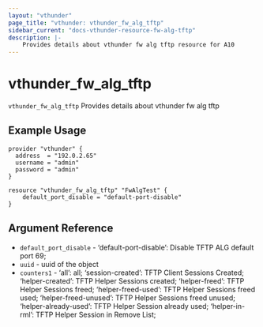 ```yaml
---
layout: "vthunder"
page_title: "vthunder: vthunder_fw_alg_tftp"
sidebar_current: "docs-vthunder-resource-fw-alg-tftp"
description: |-
	Provides details about vthunder fw alg tftp resource for A10
---
```


# vthunder\_fw\_alg\_tftp

`vthunder_fw_alg_tftp` Provides details about vthunder fw alg tftp
## Example Usage


```hcl
provider "vthunder" {
  address  = "192.0.2.65"
  username = "admin"
  password = "admin"
}

resource "vthunder_fw_alg_tftp" "FwAlgTest" {
	default_port_disable = "default-port-disable" 
}
```

## Argument Reference

* `default_port_disable` - ‘default-port-disable’: Disable TFTP ALG default port 69;
* `uuid` - uuid of the object
* `counters1` - ‘all’: all; ‘session-created’: TFTP Client Sessions Created; ‘helper-created’: TFTP Helper Sessions created; ‘helper-freed’: TFTP Helper Sessions freed; ‘helper-freed-used’: TFTP Helper Sessions freed used; ‘helper-freed-unused’: TFTP Helper Sessions freed unused; ‘helper-already-used’: TFTP Helper Session already used; ‘helper-in-rml’: TFTP Helper Session in Remove List;


